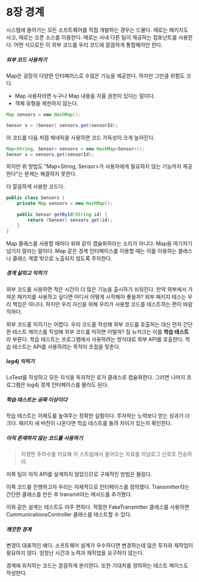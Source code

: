 # 8장 경계

시스템에 들어가는 모든 소프트웨어를 직접 개발하는 경우는 드물다. 때로는 패키지도 사고, 때로는 오픈 소스를 이용한다. 때로는 사내 다른 팀이 제공하는 컴포넌트를 사용한다. 어떤 식으로든 이 외부 코드를 우리 코드에 깔끔하게 통합해야만 한다.



##### 외부 코드 사용하기

Map은 굉장히 다양한 인터페이스로 수많은 기능을 제공한다. 하지만 그만큼 위험도 크다.

* Map 사용자라면 누구나 Map 내용을 지울 권한이 있다는 말이다.
* 객체 유형을 제한하지 않는다.

```java
Map sensors = new HashMap();

Sensor s = (Sensor) sensors.get(sensorId);
```

이 코드를 다음 처럼 제네릭을 사용하면 코드 가독성이 크게 높아진다.

```java
Map<String, Sensor> sensors = new HashMap<Sensor>();
Sensor s = sensors.get(sensorId);
```

하지만 위 방법도 "Map<String, Sensor>가 사용자에게 필요하지 않는 기능까지 제공한다"는 문제는 해결하지 못한다.

더 깔끔하게 사용한 코드다.

```java
public class Sensors {
    private Map sensors = new HashMap();
    
    public Sensor getById(String id) {
        return (Sensor) sensors.get(id);
    }
}
```

Map 클래스를 사용할 때마다 위와 같이 캡슐화하라는 소리가 아니다. Map을 여기저기 넘기지 말라는 말이다. Map 같은 경계 인터페이스를 이용할 때는 이를 이용하는 클래스나 클래스 계열 밖으로 노출되지 않도록 주의한다.



##### 경계 살피고 익히기

외부 코드를 사용하면 적은 시간이 더 많은 기능을 출시하기 쉬워진다. 만약 외부에서 가져온 패키지를 사용하고 싶다면 어디서 어떻게 시작해야 좋을까? 외부 패키지 테스는 우리 책임은 아니다. 하지만 우리 자신을 위해 우리가 사용할 코드를 테스트하는 편이 바람직하다.

외부 코드를 익히기는 어렵다. 우리 코드를 작성해 외부 코드를 호출하는 대신 먼저 간단한 테스트 케이스를 작성해 외부 코드를 익히면 어떨까? 짐 뉴커크는 이를 **학습 테스트**라 부른다.
학습 테스트는 프로그램에서 사용하려는 방식대로 외부 API를 호출한다. 학습 테스트는 API를 사용하려는 목적이 초점을 맞춘다.



##### log4j 익히기

LoTest를 작성하고 모든 지식을 독자적인 로거 클래스로 캡슐화한다. 그러면 나머지 프로그램은 log4j 경계 인터페이스를 몰라도 된다.



##### 학습 테스트는 공짜 이상이다

학습 테스트는 이해도를 높여주는 정확한 실험이다. 투자하는 노력보다 얻는 성과가 더 크다. 패키지 새 버전이 나온다면 학습 테스트를 돌려 차이가 있는지 확인한다.



##### 아직 존재하지 않는 코드를 사용하기

> 지정한 주파수를 이요해 이 스트림에서 들어오는 자료를 아날로그 신호호 전송하라.

저쪽 팀이 아직 API를 설계하지 않았으므로 구체적인 방법은 몰랐다.

이쪽 코드를 진행하고자 우리는 자체적으로 인터페이스를 정의했다.
Transmitter라는 간단한 클래스를 만든 후 transmit라는 메서드를 추가했다.

이와 같은 설계는 테스트도 아주 편하다. 적절한 FakeTransmitter 클래스를 사용하면 CummunicationsController 클래스를 테스트할 수 있다.



##### 깨끗한 경계

변경이 대표적인 예다. 소프트웨어 설계가 우수하다면 변경하는데 많은 투자와 재작업이 필요하지 않다. 엄청난 시간과 노력과 재작업을 요구하지 않는다.

경계에 위치하는 코드는 깔끔하게 분리한다. 또한 기대치를 정의하는 테스트 케이스도 작성한다.










